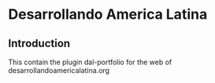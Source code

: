 Desarrollando America Latina
============================

Introduction
------------

This contain the plugin dal-portfolio for the web of desarrollandoamericalatina.org


